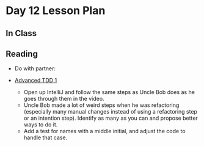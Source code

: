 # Day 12 Lesson Plan

## In Class

## Reading

- Do with partner:

- [Advanced TDD 1](https://learning.oreilly.com/videos/clean-code/9780134661742/9780134661742-CODE_02_19_01)
    - Open up IntelliJ and follow the same steps as Uncle Bob does as he goes through them in the video.
    - Uncle Bob made a lot of weird steps when he was refactoring (especially many manual changes instead of using a refactoring step or an intention step). Identify as many as you can and propose better ways to do it.
    - Add a test for names with a middle initial, and adjust the code to handle that case.
